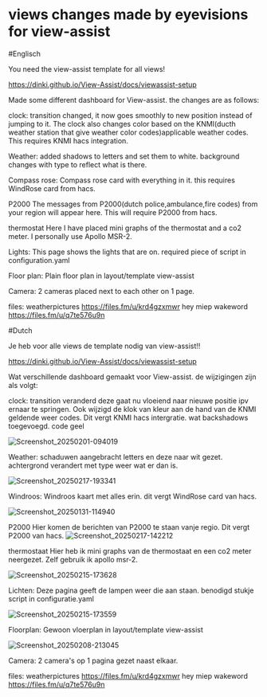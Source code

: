 # views changes made by eyevisions for view-assist
#Englisch




You need the view-assist template for all views!





https://dinki.github.io/View-Assist/docs/viewassist-setup

Made some different dashboard for View-assist. the changes are as follows:


clock: transition changed, it now goes smoothly to new position instead of jumping to it. The clock also changes color based on the KNMI(ducth weather station that give weather color codes)applicable weather codes. This requires KNMI hacs integration.


Weather:
added shadows to letters and set them to white. background changes with type to reflect what is there.


Compass rose:
Compass rose card with everything in it. this requires WindRose card from hacs.


P2000
The messages from P2000(dutch police,ambulance,fire codes) from your region will appear here. This will require P2000 from hacs.


thermostat
Here I have placed mini graphs of the thermostat and a co2 meter. I personally use Apollo MSR-2.


Lights:
This page shows the lights that are on. required piece of script in configuration.yaml


Floor plan:
Plain floor plan in layout/template view-assist


Camera:
2 cameras placed next to each other on 1 page.


files: weatherpictures https://files.fm/u/krd4gzxmwr
hey miep wakeword https://files.fm/u/q7te576u9n



#Dutch

Je heb voor alle views de template nodig van view-assist!!

https://dinki.github.io/View-Assist/docs/viewassist-setup

Wat verschillende dashboard gemaakt voor View-assist. de wijzigingen zijn als volgt:

clock: transition veranderd deze gaat nu vloeiend naar nieuwe positie ipv ernaar te springen. Ook wijzigd de klok van kleur aan de hand van de KNMI geldende weer codes. Dit vergt KNMI hacs intergratie. 
wat backshadows toegevoegd.  code geel

![Screenshot_20250201-094019](https://github.com/user-attachments/assets/14add1de-846f-4ed1-b691-a08689f39032)


Weather:
schaduwen aangebracht letters en deze naar wit gezet. achtergrond verandert met type weer wat er dan is.

![Screenshot_20250217-193341](https://github.com/user-attachments/assets/a9745e39-18bb-4eb9-aeb1-7bf68b831d48)


Windroos:
Windroos kaart met alles erin. dit vergt WindRose card van hacs.

![Screenshot_20250131-114940](https://github.com/user-attachments/assets/f7865cc3-cc3b-4f0f-9dfb-664b3f611d25)


P2000
Hier komen de berichten van P2000 te staan vanje regio. Dit vergt P2000 van hacs.
![Screenshot_20250217-142212](https://github.com/user-attachments/assets/67b42502-e18a-4030-89a3-14d41c9034d1)


thermostaat
Hier heb ik mini graphs van de thermostaat en een co2 meter neergezet. Zelf gebruik ik apollo msr-2.

![Screenshot_20250215-173628](https://github.com/user-attachments/assets/19452916-841b-47c9-8e61-00c423fc0839)


Lichten:
Deze pagina geeft de lampen weer die aan staan. benodigd stukje script in configuratie.yaml

![Screenshot_20250215-173559](https://github.com/user-attachments/assets/5d86e799-e342-49e0-9dff-78b4f91c0693)


Floorplan:
Gewoon vloerplan in layout/template view-assist

![Screenshot_20250208-213045](https://github.com/user-attachments/assets/75dd974d-bf43-4fd9-b406-57c280a26337)


Camera:
2 camera's op 1 pagina gezet naast elkaar.



files: weatherpictures https://files.fm/u/krd4gzxmwr
hey miep wakeword https://files.fm/u/q7te576u9n
